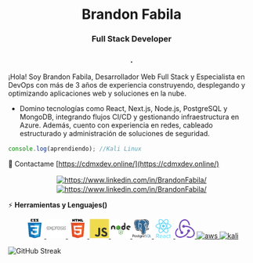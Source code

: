 <h1 align="center">Brandon Fabila</h1>
<h3 align="center">Full Stack Developer</h3>
<h3 align="center" color="red">.</h3>

¡Hola! Soy Brandon Fabila, Desarrollador Web Full Stack y Especialista en DevOps con más de 3 años de experiencia construyendo, desplegando y optimizando aplicaciones web y soluciones en la nube.

- Domino tecnologías como React, Next.js, Node.js, PostgreSQL y MongoDB, integrando flujos CI/CD y gestionando infraestructura en Azure. Además, cuento con experiencia en redes, cableado estructurado y administración de soluciones de seguridad.

```js
console.log(aprendiendo); //Kali Linux
```

💬 Contactame [https://cdmxdev.online/](https://cdmxdev.online/)

<p align="center">
<a href="https://www.linkedin.com/in/BrandonFabila/" target="blank"><img align="center" src="https://raw.githubusercontent.com/rahuldkjain/github-profile-readme-generator/master/src/images/icons/Social/linked-in-alt.svg" alt="https://www.linkedin.com/in/BrandonFabila/" height="30" width="40" /></a>
<a href="https://devcdmx.online" target="blank"><img align="center" src="https://www.svgrepo.com/show/250471/www-url.svg" alt="https://www.linkedin.com/in/BrandonFabila/" height="30" width="40" /></a>
</p>

⚡ **Herramientas y Lenguajes()**

<p align="center"> 
<a href="https://www.w3schools.com/css/" target="_blank" rel="noreferrer"> <img src="https://raw.githubusercontent.com/devicons/devicon/master/icons/css3/css3-original-wordmark.svg" alt="css3" width="40" height="40"/>
</a> <a href="https://expressjs.com" target="_blank" rel="noreferrer"> <img src="https://raw.githubusercontent.com/devicons/devicon/master/icons/express/express-original-wordmark.svg" alt="express" width="40" height="40"/>
</a> 
<a href="https://www.w3.org/html/" target="_blank" rel="noreferrer"> <img src="https://raw.githubusercontent.com/devicons/devicon/master/icons/html5/html5-original-wordmark.svg" alt="html5" width="40" height="40"/>
</a> 
<a href="https://developer.mozilla.org/en-US/docs/Web/JavaScript" target="_blank" rel="noreferrer"> <img src="https://raw.githubusercontent.com/devicons/devicon/master/icons/javascript/javascript-original.svg" alt="javascript" width="40" height="40"/>
</a> 
<a href="https://nodejs.org" target="_blank" rel="noreferrer"> <img src="https://raw.githubusercontent.com/devicons/devicon/master/icons/nodejs/nodejs-original-wordmark.svg" alt="nodejs" width="40" height="40"/>
</a> 
<a href="https://www.postgresql.org" target="_blank" rel="noreferrer"> <img src="https://raw.githubusercontent.com/devicons/devicon/master/icons/postgresql/postgresql-original-wordmark.svg" alt="postgresql" width="40" height="40"/>
</a> <a href="https://reactjs.org/" target="_blank" rel="noreferrer"> <img src="https://raw.githubusercontent.com/devicons/devicon/master/icons/react/react-original-wordmark.svg" alt="react" width="40" height="40"/>
</a> <a href="https://redux.js.org" target="_blank" rel="noreferrer"> <img src="https://raw.githubusercontent.com/devicons/devicon/master/icons/redux/redux-original.svg" alt="redux" width="40" height="40"/>
</a>
</a> <a href="https://aws.amazon.com/es/" target="_blank" rel="noreferrer"> <img src="https://www.svgrepo.com/show/448266/aws.svg" alt="aws" width="40" height="40"/>
</a>
</a> <a href="https://www.kali.org/" target="_blank" rel="noreferrer"> <img src="https://www.kali.org/images/favicon-dark.svg" alt="kali" width="40" height="40"/>
</a>
</p>

![GitHub Streak](https://github-readme-streak-stats.herokuapp.com?user=BrandonFabila&theme=github-dark&hide_border=true&border_radius=35&locale=es&mode=weekly&card_width=750&)
